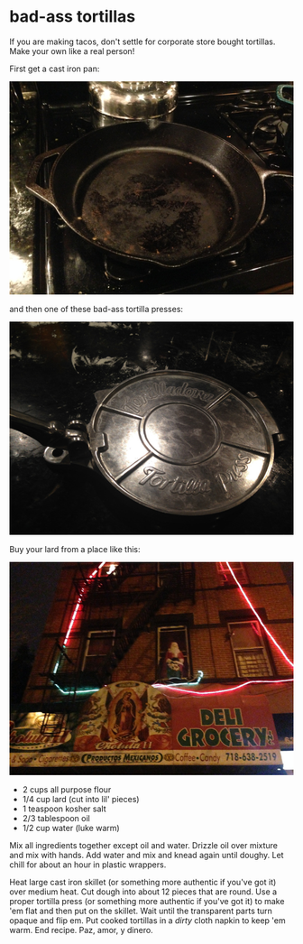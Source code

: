 bad-ass tortillas
=====================

If you are making tacos, don't settle for corporate store bought tortillas. Make your own like a real person!

First get a cast iron pan:

![](./pan.jpg)

and then one of these bad-ass tortilla presses:

![](./tortillador.jpg)

Buy your lard from a place like this:

![](./store.jpg)

* 2 cups all purpose flour
* 1/4 cup lard (cut into lil' pieces)
* 1 teaspoon kosher salt
* 2/3 tablespoon oil
* 1/2 cup water (luke warm)

Mix all ingredients together except oil and water. Drizzle oil over mixture and mix with hands. Add water and mix and knead again until doughy. Let chill for about an hour in plastic wrappers.

Heat large cast iron skillet (or something more authentic if you've got it) over medium heat. Cut dough into about 12 pieces that are round. Use a proper tortilla press (or something more authentic if you've got it) to make 'em flat and then put on the skillet. Wait until the transparent parts turn opaque and flip em. Put cooked tortillas in a *dirty* cloth napkin to keep 'em warm. End recipe. Paz, amor, y dinero.
